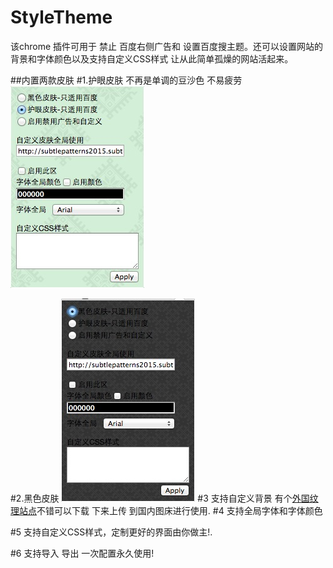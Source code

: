 # StyleTheme

该chrome 插件可用于 禁止 百度右侧广告和 设置百度搜主题。还可以设置网站的背景和字体颜色以及支持自定义CSS样式
让从此简单孤燥的网站活起来。

##内置两款皮肤
#1.护眼皮肤 不再是单调的豆沙色 不易疲劳
![护眼皮肤](https://github.com/windgodvc/StyleTheme/blob/master/green.png?raw=true "标题")

#2.黑色皮肤 
![护眼皮肤](https://github.com/windgodvc/StyleTheme/blob/master/black.png?raw=true "标题")
#3 支持自定义背景 
有个[外国纹理站点](http://subtlepatterns.com/)不错可以下载 
下来上传 到国内图床进行使用.
#4 支持全局字体和字体颜色

#5 支持自定义CSS样式，定制更好的界面由你做主!.

#6 支持导入 导出 一次配置永久使用!

